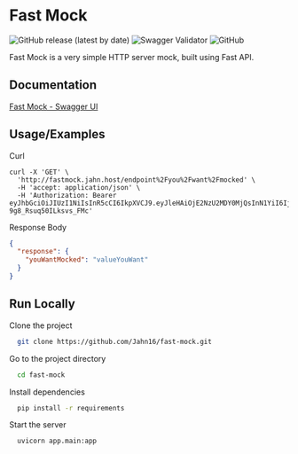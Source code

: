 
# Fast Mock






![GitHub release (latest by date)](https://img.shields.io/github/v/release/Jahn16/fast-mock)
![Swagger Validator](https://img.shields.io/swagger/valid/3.0?specUrl=http%3A%2F%2Ffastmock.jahn.host%2Fopenapi.json)
![GitHub](https://img.shields.io/github/license/Jahn16/fast-mock?label=license)



Fast Mock is a very simple HTTP server mock, built using Fast API.
## Documentation

[Fast Mock - Swagger UI](http://fastmock.jahn.host/docs)


## Usage/Examples

Curl
```
curl -X 'GET' \
  'http://fastmock.jahn.host/endpoint%2Fyou%2Fwant%2Fmocked' \
  -H 'accept: application/json' \
  -H 'Authorization: Bearer eyJhbGciOiJIUzI1NiIsInR5cCI6IkpXVCJ9.eyJleHAiOjE2NzU2MDY0MjQsInN1YiI6IjEifQ.qhx1Ul3gfyby2pdLKUZj0S-9g8_Rsuq50ILksvs_FMc'
```
Response Body
```json
{
  "response": {
    "youWantMocked": "valueYouWant"
  }
}
```


## Run Locally

Clone the project

```bash
  git clone https://github.com/Jahn16/fast-mock.git
```

Go to the project directory

```bash
  cd fast-mock
```

Install dependencies

```bash
  pip install -r requirements
```

Start the server

```bash
  uvicorn app.main:app
```
